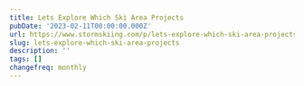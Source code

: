 ```yaml
---
title: Lets Explore Which Ski Area Projects
pubDate: '2023-02-11T00:00:00.000Z'
url: https://www.stormskiing.com/p/lets-explore-which-ski-area-projects
slug: lets-explore-which-ski-area-projects
description: ''
tags: []
changefreq: monthly
---
```


<!-- Add post content below -->
